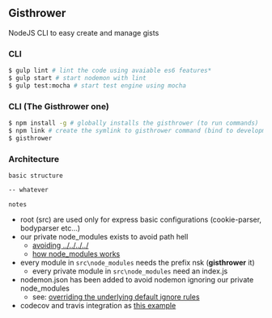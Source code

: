 ## Gisthrower
NodeJS CLI to easy create and manage gists

### CLI
```sh
$ gulp lint # lint the code using avaiable es6 features*
$ gulp start # start nodemon with lint
$ gulp test:mocha # start test engine using mocha
```

### CLI (The Gisthrower one)
```sh
$ npm install -g # globally installs the gisthrower (to run commands)
$ npm link # create the symlink to gisthrower command (bind to development/code local repository)
$ gisthrower
```

### Architecture
`basic structure`
```sh
-- whatever
```

`notes`
- root (src) are used only for express basic configurations (cookie-parser, bodyparser etc...)
- our private node_modules exists to avoid path hell
  - [avoiding ../../../../](https://github.com/substack/browserify-handbook#avoiding-)
  - [how node_modules works](https://github.com/substack/browserify-handbook#how-node_modules-works)
- every module in `src\node_modules` needs the prefix nsk (**gisthrower** it)
  - every private module in `src\node_modules` need an index.js
- nodemon.json has been added to avoid nodemon ignoring our private node_modules
  - see: [overriding the underlying default ignore rules](https://github.com/remy/nodemon/blob/master/faq.md#overriding-the-underlying-default-ignore-rules)
- codecov and travis integration as [this example](https://github.com/codecov/example-node)
